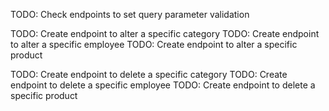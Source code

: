 TODO: Check endpoints to set query parameter validation

TODO: Create endpoint to alter a specific category
TODO: Create endpoint to alter a specific employee
TODO: Create endpoint to alter a specific product

TODO: Create endpoint to delete a specific category
TODO: Create endpoint to delete a specific employee
TODO: Create endpoint to delete a specific product